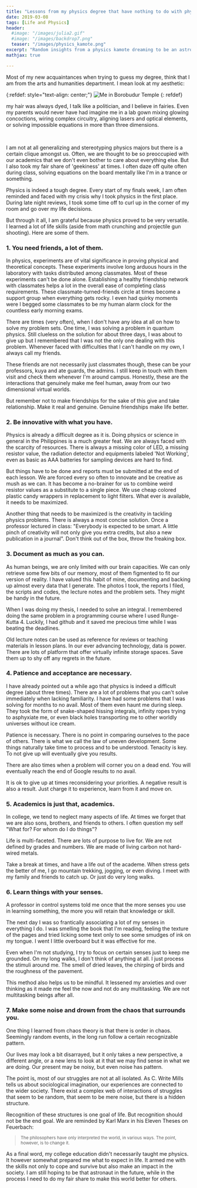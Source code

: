 ```yaml
---
title: "Lessons from my physics degree that have nothing to do with physics"
date: 2019-03-08
tags: [Life and Physics]
header:
  #image: "/images/julia2.gif"
  #image: "/images/backdrop7.png"
  teaser: "/images/physics_kamote.png"
excerpt: "Random insights from a physics kamote dreaming to be an astronaut."
mathjax: true

---
```

<div id="fb-root"></div>
<script async defer src="https://connect.facebook.net/en_US/sdk.js#xfbml=1&version=v3.2"></script>

Most of my new acquaintances when trying to guess my degree, think that I am from the arts and humanities department. I mean look at my aesthetic:

{:refdef: style="text-align: center;"}
<img src="{{ site.url }}{{ site.baseurl }}/images/physics_kamote.png" alt="Me in Borobudur Temple" class="center">
{: refdef}

my hair was always dyed, I talk like a politician, and I believe in fairies. Even my parents would never have had imagine me in a lab gown mixing glowing concoctions, wiring complex circuitry, aligning lasers and optical elements, or solving impossible equations in more than three dimensions.

​

I am not at all generalizing and stereotyping physics majors but there is a certain clique amongst us. Often, we are thought to be so preoccupied with our academics that we don't even bother to care about everything else. But I also took my fair share of 'geekiness' at times. I often daze off quite often during class, solving equations on the board mentally like I'm in a trance or something.​

Physics is indeed a tough degree. Every start of my finals week, I am often reminded and faced with my crisis why I took physics in the first place. During late night reviews, I took some time off to curl up in the corner of my room and go over my life decisions.

But through it all, I am grateful because physics proved to be very versatile. I learned a lot of life skills (aside from math crunching and projectile gun shooting). Here are some of them.

<h3>1. You need friends, a lot of them.</h3>

In physics, experiments are of vital significance in proving physical and theoretical concepts. These experiments involve long arduous hours in the laboratory with tasks distributed among classmates. Most of these experiments can't be done alone. Establishing a healthy friendship network with classmates helps a lot in the overall ease of completing class requirements. These classmate-turned-friends circle at times become  a support group when everything gets rocky. I even had quirky moments were I begged some classmates to be my human alarm clock for the countless early morning exams.

There are times (very often), when I don't have any idea at all on how to solve my problem sets. One time, I was solving a problem in quantum physics. Still clueless on the solution for about three days, I was about to give up but I remembered that I was not the only one dealing with this problem. Whenever faced with difficulties that I can't handle on my own, I always call my friends.

These friends are not necessarily just classmates though, these can be your professors, kuya and ate guards, the admins. I still keep in touch with them visit and check them whenever I'm around campus. Honestly, these are the interactions that genuinely make me feel human, away from our two dimensional virtual worlds.

But remember not to make friendships for the sake of this give and take relationship. Make it real and genuine. Genuine friendships make life better.

<h3>2. Be innovative with what you have.</h3>

Physics is already a difficult degree as it is. Doing physics or science in general in the Philippines is a much greater feat. We are always faced with the scarcity of resources. There is always a missing color of LED, a missing resistor value, the radiation detector and equipments labeled 'Not Working', even as basic as AAA batteries for sampling devices are hard to find.

But things have to be done and reports must be submitted at the end of each lesson. We are forced every so often to innovate and be creative as mush as we can. It has become a no-brainer for us to combine weird resistor values as a substitute to a single piece. We use cheap colored plastic candy wrappers in replacement to light filters. What ever is available, it needs to be maximized.

Another thing that needs to be maximized is the creativity in tackling physics problems. There is always a most concise solution. Once a professor lectured in class: "Everybody is expected to be smart. A little pinch of creativity will not only give you extra credits, but also a new publication in a journal". Don't think out of the box, throw the freaking box.

<h3>3. Document as much as you can.</h3>

As human beings, we are only limited with our brain capacities. We can only retrieve some few bits of our memory, most of them figmented to fit our version of reality. I have valued this habit of mine, documenting and backing up almost every data that I generate. The photos I took, the reports I filed, the scripts and codes, the lecture notes and the problem sets. They might be handy in the future.

When I was doing my thesis, I needed to solve an integral. I remembered doing the same problem in a programming course where I used Runge-Kutta 4. Luckily, I had github and it saved me precious time while I was beating the deadlines.

Old lecture notes can be used as reference for reviews or teaching materials in lesson plans. In our ever advancing technology, data is power. There are lots of platform that offer virtually infinite storage spaces. Save them up to shy off any regrets in the future.

<h3>4. Patience and acceptance are necessary.</h3>

I have already pointed out a while ago that physics is indeed a difficult degree (about three times). There are a lot of problems that you can't solve immediately when lacking familiarity. I have had some problems that I was solving for months to no avail. Most of them even haunt me during sleep. They took the form of snake-shaped hissing integrals, infinity ropes trying to asphyxiate me, or even black holes transporting me to other worldly universes without ice cream.

Patience is necessary. There is no point in comparing ourselves to the pace of others. There is what we call the law of uneven development. Some things naturally take time to process and to be understood. Tenacity is key. To not give up will eventually give you results.

There are also times when a problem will corner you on a dead end. You will eventually reach the end of Google results to no avail.​

It is ok to give up at times reconsidering your priorities. A negative result is also a result. Just charge it to experience, learn from it and move on.

<h3>5. Academics is just that, academics.</h3>

In college, we tend to neglect many aspects of life. At times we forget that we are also sons, brothers, and friends to others. I often question my self "What for? For whom do I do things"?

Life is multi-faceted. There are lots of purpose to live for. We are not defined by grades and numbers. We are made of living carbon not hard-wired metals.

Take a break at times, and have a life out of the academe. When stress gets the better of me, I go mountain trekking, jogging, or even diving. I meet with my family and friends to catch up. Or just do very long walks.

<h3>6. Learn things with your senses.</h3>

A professor in control systems told me once that the more senses you use in learning something, the more you will retain that knowledge or skill.

The next day I was so frantically associating a lot of my senses in everything I do. I was smelling the book that I'm reading, feeling the texture of the pages and tried licking some text only to see some smudges of ink on my tongue. I went I little overboard but it was effective for me.

Even when I'm not studying, I try to focus on certain senses just to keep me grounded. On my long walks, I don't think of anything at all. I just process the stimuli around me. The smell of dried leaves, the chirping of birds and the roughness of the pavement.

This method also helps us to be mindful. It lessened my anxieties and over thinking as it made me feel the now and not do any multitasking. We are not multitasking beings after all.

<h3>7. Make some noise and drown from the chaos that surrounds you.</h3>

One thing I learned from chaos theory is that there is order in chaos. Seemingly random events, in the long run follow a certain recognizable pattern.

Our lives may look a bit disarrayed, but it only takes a new perspective, a different angle, or a new lens to look at it that we may find sense in what we are doing. Our present may be noisy, but even noise has pattern.

The point is, most of our struggles are not at all isolated. As C. Write Mills tells us about sociological imagination, our experiences are connected to the wider society. There exist a complex web of interactions of struggles that seem to be random, that seem to be mere noise, but there is a hidden structure.

Recognition of these structures is one goal of life. But recognition should not be the end goal. We are reminded by Karl Marx in his Eleven Theses on Feuerbach:

<blockquote>
<small>The philosophers have only interpreted the world, in various ways. The point, however, is to change it.</small>
</blockquote>

As a final word, my college education didn't necessarily taught me physics. It however somewhat prepared me what to expect in life. It armed me with the skills not only to cope and survive but also make an impact in the society. I am still hoping to be that astronaut in the future, while in the process I need to do my fair share to make this world better for others.

<div class="fb-comments" data-href="https://albertyumol.github.io/" data-numposts="5"></div>
